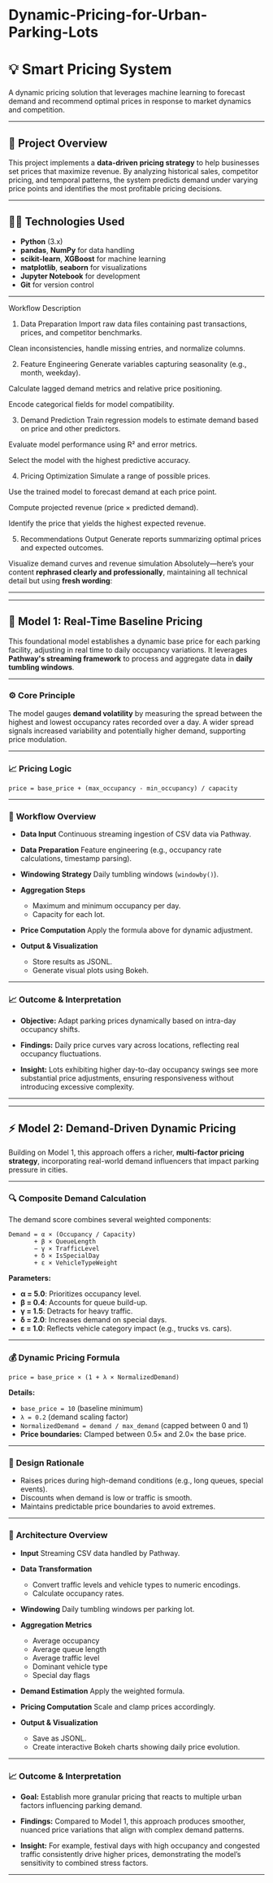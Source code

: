 # Dynamic-Pricing-for-Urban-Parking-Lots
# 💡 Smart Pricing System

A dynamic pricing solution that leverages machine learning to forecast demand and recommend optimal prices in response to market dynamics and competition.

---

## 📘 Project Overview

This project implements a **data-driven pricing strategy** to help businesses set prices that maximize revenue. By analyzing historical sales, competitor pricing, and temporal patterns, the system predicts demand under varying price points and identifies the most profitable pricing decisions.

---

## 🧑‍💻 Technologies Used

- **Python** (3.x)
- **pandas**, **NumPy** for data handling
- **scikit-learn**, **XGBoost** for machine learning
- **matplotlib**, **seaborn** for visualizations
- **Jupyter Notebook** for development
- **Git** for version control

---
Workflow Description
1. Data Preparation
Import raw data files containing past transactions, prices, and competitor benchmarks.

Clean inconsistencies, handle missing entries, and normalize columns.

2. Feature Engineering
Generate variables capturing seasonality (e.g., month, weekday).

Calculate lagged demand metrics and relative price positioning.

Encode categorical fields for model compatibility.

3. Demand Prediction
Train regression models to estimate demand based on price and other predictors.

Evaluate model performance using R² and error metrics.

Select the model with the highest predictive accuracy.

4. Pricing Optimization
Simulate a range of possible prices.

Use the trained model to forecast demand at each price point.

Compute projected revenue (price × predicted demand).

Identify the price that yields the highest expected revenue.

5. Recommendations Output
Generate reports summarizing optimal prices and expected outcomes.

Visualize demand curves and revenue simulation
Absolutely—here’s your content **rephrased clearly and professionally**, maintaining all technical detail but using **fresh wording**:

---

---

## 🧠 **Model 1: Real-Time Baseline Pricing**

This foundational model establishes a dynamic base price for each parking facility, adjusting in real time to daily occupancy variations. It leverages **Pathway's streaming framework** to process and aggregate data in **daily tumbling windows**.

---

### ⚙️ **Core Principle**

The model gauges **demand volatility** by measuring the spread between the highest and lowest occupancy rates recorded over a day. A wider spread signals increased variability and potentially higher demand, supporting price modulation.

---

### 📈 **Pricing Logic**

```
price = base_price + (max_occupancy - min_occupancy) / capacity
```

---

### 🧱 **Workflow Overview**

* **Data Input**
  Continuous streaming ingestion of CSV data via Pathway.

* **Data Preparation**
  Feature engineering (e.g., occupancy rate calculations, timestamp parsing).

* **Windowing Strategy**
  Daily tumbling windows (`windowby()`).

* **Aggregation Steps**

  * Maximum and minimum occupancy per day.
  * Capacity for each lot.

* **Price Computation**
  Apply the formula above for dynamic adjustment.

* **Output & Visualization**

  * Store results as JSONL.
  * Generate visual plots using Bokeh.

---

### 📈 **Outcome & Interpretation**

* **Objective:**
  Adapt parking prices dynamically based on intra-day occupancy shifts.

* **Findings:**
  Daily price curves vary across locations, reflecting real occupancy fluctuations.

* **Insight:**
  Lots exhibiting higher day-to-day occupancy swings see more substantial price adjustments, ensuring responsiveness without introducing excessive complexity.

---

---

## ⚡ **Model 2: Demand-Driven Dynamic Pricing**

Building on Model 1, this approach offers a richer, **multi-factor pricing strategy**, incorporating real-world demand influencers that impact parking pressure in cities.

---

### 🔍 **Composite Demand Calculation**

The demand score combines several weighted components:

```
Demand = α × (Occupancy / Capacity)
       + β × QueueLength
       − γ × TrafficLevel
       + δ × IsSpecialDay
       + ε × VehicleTypeWeight
```

**Parameters:**

* **α = 5.0**: Prioritizes occupancy level.
* **β = 0.4**: Accounts for queue build-up.
* **γ = 1.5**: Detracts for heavy traffic.
* **δ = 2.0**: Increases demand on special days.
* **ε = 1.0**: Reflects vehicle category impact (e.g., trucks vs. cars).

---

### 💰 **Dynamic Pricing Formula**

```
price = base_price × (1 + λ × NormalizedDemand)
```

**Details:**

* `base_price = 10` (baseline minimum)
* `λ = 0.2` (demand scaling factor)
* `NormalizedDemand = demand / max_demand` (capped between 0 and 1)
* **Price boundaries:**
  Clamped between 0.5× and 2.0× the base price.

---

### 🎯 **Design Rationale**

* Raises prices during high-demand conditions (e.g., long queues, special events).
* Discounts when demand is low or traffic is smooth.
* Maintains predictable price boundaries to avoid extremes.

---

### 🔄 **Architecture Overview**

* **Input**
  Streaming CSV data handled by Pathway.

* **Data Transformation**

  * Convert traffic levels and vehicle types to numeric encodings.
  * Calculate occupancy rates.

* **Windowing**
  Daily tumbling windows per parking lot.

* **Aggregation Metrics**

  * Average occupancy
  * Average queue length
  * Average traffic level
  * Dominant vehicle type
  * Special day flags

* **Demand Estimation**
  Apply the weighted formula.

* **Pricing Computation**
  Scale and clamp prices accordingly.

* **Output & Visualization**

  * Save as JSONL.
  * Create interactive Bokeh charts showing daily price evolution.

---

### 📈 **Outcome & Interpretation**

* **Goal:**
  Establish more granular pricing that reacts to multiple urban factors influencing parking demand.

* **Findings:**
  Compared to Model 1, this approach produces smoother, nuanced price variations that align with complex demand patterns.

* **Insight:**
  For example, festival days with high occupancy and congested traffic consistently drive higher prices, demonstrating the model’s sensitivity to combined stress factors.

---


